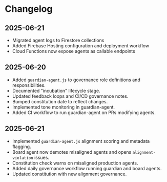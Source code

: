 # Changelog

## 2025-06-21
- Migrated agent logs to Firestore collections
- Added Firebase Hosting configuration and deployment workflow
- Cloud Functions now expose agents as callable endpoints

## 2025-06-20
- Added `guardian-agent.js` to governance role definitions and responsibilities.
- Documented "incubation" lifecycle stage.
- Updated feedback loops and CI/CD governance notes.
- Bumped constitution date to reflect changes.
- Implemented tone monitoring in guardian-agent.
- Added CI workflow to run guardian-agent on PRs modifying agents.

## 2025-06-21
- Implemented `guardian-agent.js` alignment scoring and metadata flagging.
- Board agent now demotes misaligned agents and opens `alignment-violation` issues.
- Constitution check warns on misaligned production agents.
- Added daily governance workflow running guardian and board agents.
- Updated constitution with new alignment governance.

